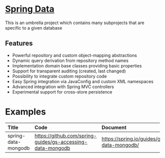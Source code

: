 # [Spring Data](https://spring.io/projects/spring-data)
This is an umbrella project which contains many subprojects that are specific to a given database
## Features
* Powerful repository and custom object-mapping abstractions
* Dynamic query derivation from repository method names
* Implementation domain base classes providing basic properties
* Support for transparent auditing (created, last changed)
* Possibility to integrate custom repository code
* Easy Spring integration via JavaConfig and custom XML namespaces
* Advanced integration with Spring MVC controllers
* Experimental support for cross-store persistence

# Examples

| Title                                    | Code                                |Document                                |
| :--------------------------------------- | :--------------------------------------- |:--------------------------------------- |
|spring-data-mongodb          |https://github.com/spring-guides/gs-accessing-data-mongodb|https://spring.io/guides/gs/accessing-data-mongodb/|
